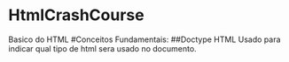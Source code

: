 # HtmlCrashCourse
Basico do HTML
#Conceitos Fundamentais:
##Doctype HTML
Usado para indicar qual tipo de html sera usado no documento.
